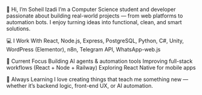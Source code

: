 👋 Hi, I’m Soheil Izadi
I’m a Computer Science student and developer passionate about building real-world projects — from web platforms to automation bots. I enjoy turning ideas into functional, clean, and smart solutions.

💻 I Work With
React, Node.js, Express, PostgreSQL, Python, C#, Unity, WordPress (Elementor), n8n, Telegram API, WhatsApp-web.js

🚀 Current Focus
Building AI agents & automation tools
Improving full-stack workflows (React + Node + Railway)
Exploring React Native for mobile apps

🌱 Always Learning
I love creating things that teach me something new — whether it’s backend logic, front-end UX, or AI automation.

